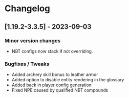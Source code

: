 # Changelog

## [1.19.2-3.3.5] - 2023-09-03
### Minor version changes
- NBT configs now stack if not overriding.
### Bugfixes / Tweaks
- Added archery skill bonus to leather armor
- Added option to disable entity rendering in the glossary
- Added back in player config generation
- Fixed NPE caused by qualified NBT compounds